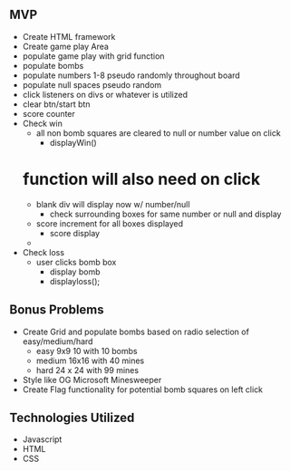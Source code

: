 ## MVP
* Create HTML framework
* Create game play Area
* populate game play with grid function
* populate bombs
* populate numbers 1-8 pseudo randomly throughout board
* populate null spaces pseudo random
* click listeners on divs or whatever is utilized
* clear btn/start btn 
* score counter
* Check win 
    * all non bomb squares are cleared to null or number value on click
        * displayWin()
    # function will also need on click
     * blank div will display now w/ number/null
        * check surrounding boxes for same number or null and display
     * score increment for all boxes displayed
        * score display
     -
* Check loss
    * user clicks bomb box
        * display bomb
        * displayloss();


## Bonus Problems
* Create Grid and populate bombs based on radio selection of easy/medium/hard
    * easy 9x9 10 with 10 bombs
    * medium 16x16 with 40 mines
    * hard 24 x 24 with 99 mines
* Style like OG Microsoft Minesweeper
* Create Flag functionality for potential bomb squares on left click



## Technologies Utilized 
* Javascript
* HTML
* CSS